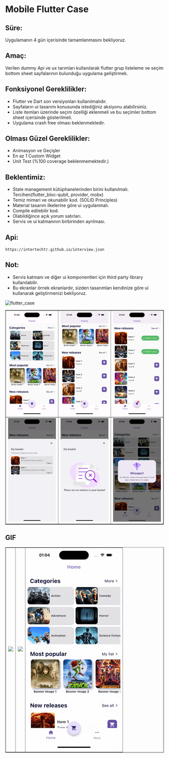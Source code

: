 # Mobile Flutter Case 

## Süre: 
Uygulamanın 4 gün içerisinde tamamlanmasını bekliyoruz. 

## Amaç: 
Verilen dummy Api ve ux tarımları kullanılarak flutter grup listeleme ve seçim bottom sheet sayfalarının bulunduğu uygulama geliştirmek. 


## Fonksiyonel  Gereklilikler: 
- Flutter ve Dart son versiyonları kullanılmalıdır.
- Sayfaların ui tasarımı konusunda istediğiniz aksiyonu alabilirsiniz. 
- Liste itemları üzerinde seçim özelliği eklenmeli ve bu seçimler bottom sheet içerisinde gösterilmeli. 
- Uygulama crash free olması beklenmektedir.


## Olması Güzel Gereklilikler: 
- Animasyon ve Geçişler
- En az 1 Custom Widget 
- Unit Test (%100 coverage beklenmemektedir.)

## Beklentimiz: 
- State management kütüphanelerinden birini kullanılmalı. Tercihen(flutter_bloc-qubit, provider, mobx)
- Temiz mimari ve okunabilir kod. (SOLID Principles)
- Material tasarım ilkelerine göre ui uygulanmalı. 
- Compile edilebilir kod. 
- Olabildiğince açık yorum satırları. 
- Servis ve ui katmanının birbirinden ayrılması. 

## Api: 
```
https://intertechtr.github.io/interview.json
```

## Not: 
- Servis katmanı ve diğer ui komponentleri için third party library kullanılabilir.
- Bu ekranlar örnek ekranlardır, sizden tasarımları kendinize göre ui kullanarak geliştirmenizi bekliyoruz.

![flutter_case](https://github.com/neohubtech/flutter_case_hasanyatar/assets/5588840/fb116c29-7d45-4534-a41c-8744b733dfcf)


<table border="1">
    <tr>
        <td>
            <img src="images/image1.png" >
        </td>
        <td>
            <img src="images/image2.png" >
        </td>
        <td>
            <img src="images/image3.png" >
        </td>
    </tr>
     <tr>
        <td>
            <img src="images/image4.png" >
        </td>
        <td>
            <img src="images/image5.png" >
        </td>
        <td>
            <img src="images/image6.png" >
        </td>
    </tr>
</table>

## GIF 
<table border="1">
    <tr>
        <td>
            <img src="gifs/gif1.gif" >
        </td>
        <td>
            <img src="gifs/gif2.gif" >
        </td>
        <td>
            <img src="gifs/gif3.gif" >
        </td>
    </tr>
    
</table>